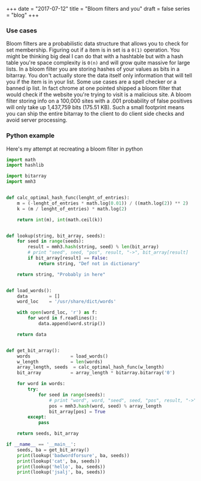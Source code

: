 +++
date = "2017-07-12"
title = "Bloom filters and you"
draft = false
series = "blog"
+++

### Use cases
Bloom filters are a probabilistic data structure that allows you to check for set membership. Figuring out if a item is in set is a `0(1)` operation. You might be thinking big deal I can do that with a hashtable but with a hash table you're space complexity is `0(n)` and will grow quite massive for large lists. In a bloom filter you are storing hashes of your values as bits in a bitarray. You don't actually store the data itself only information that will tell you if the item is in your list. Some use cases are a spell checker or a banned ip list. In fact chrome at one pointed shipped a bloom filter that would check if the website you're trying to visit is a malicious site. A bloom filter storing info on a 100,000 sites with a .001 probability of false positives will only take up 1,437,759 bits (175.51 KB). Such a small footprint means you can ship the entire bitarray to the client to do client side checks and avoid server processing.


### Python example
Here's my attempt at recreating a bloom filter in python

```python
import math
import hashlib

import bitarray
import mmh3


def calc_optimal_hash_func(lenght_of_entries):
    m = (-lenght_of_entries * math.log(0.01)) / ((math.log(2)) ** 2)
    k = (m / lenght_of_entries) * math.log(2)

    return int(m), int(math.ceil(k))


def lookup(string, bit_array, seeds):
    for seed in range(seeds):
        result = mmh3.hash(string, seed) % len(bit_array)
        # print "seed", seed, "pos", result, "->", bit_array[result]
        if bit_array[result] == False:
            return string, "Def not in dictionary"

    return string, "Probably in here"


def load_words():
    data        = []
    word_loc    = '/usr/share/dict/words'

    with open(word_loc, 'r') as f:
        for word in f.readlines():
            data.append(word.strip())

    return data


def get_bit_array():
    words               = load_words()
    w_length            = len(words)
    array_length, seeds  = calc_optimal_hash_func(w_length)
    bit_array           = array_length * bitarray.bitarray('0')

    for word in words:
        try:
            for seed in range(seeds):
                # print "word", word, "seed", seed, "pos", result, "->", bit_array[result]
                pos = mmh3.hash(word, seed) % array_length
                bit_array[pos] = True
        except:
            pass

    return seeds, bit_array

if __name__ == '__main__':
    seeds, ba = get_bit_array()
    print(lookup('badwordforsure', ba, seeds))
    print(lookup('cat', ba, seeds))
    print(lookup('hello', ba, seeds))
    print(lookup('jsalj', ba, seeds))
```
